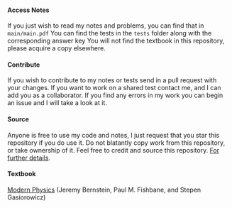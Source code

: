 #### Access Notes
If you just wish to read my notes and problems, you can find that in `main/main.pdf`
You can find the tests in the `tests` folder along with the corresponding answer key
You will not find the textbook in this repository, please acquire a copy elsewhere. 
#### Contribute
If you wish to contribute to my notes or tests send in a pull request with your changes.
If you want to work on a shared test contact me, and I can add you as a collaborator. 
If you find any errors in my work you can begin an issue and I will take a look at it. 
#### Source
Anyone is free to use my code and notes, I just request that you star this repository if you do use it. Do not blatantly copy work from this repository, or take ownership of it. Feel free to credit and source this repository. [For further details](https://sites.google.com/site/mesutbcakir/home/shouldicheat). 
#### Textbook
[Modern Physics](https://www.amazon.com/Modern-Physics-Jeremy-Bernstein/dp/0139553118/ref=sr_1_1?ie=UTF8&qid=1537673324&sr=8-1&keywords=modern+physics+bernstein) (Jeremy Bernstein, Paul M. Fishbane, and Stepen Gasiorowicz)
